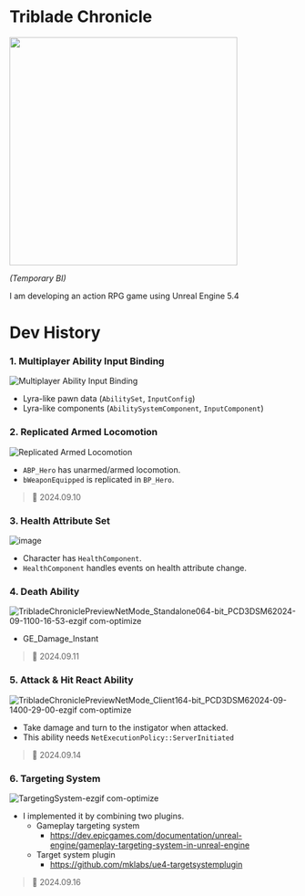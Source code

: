 # Triblade Chronicle
<img src="https://github.com/user-attachments/assets/4b70419e-9f91-4cfb-8267-a2415ccecdd2" height="400" />

*(Temporary BI)*

I am developing an action RPG game using Unreal Engine 5.4

# Dev History
### 1. Multiplayer Ability Input Binding
![Multiplayer Ability Input Binding](https://github.com/user-attachments/assets/0b55afa4-9dd7-48f3-9d16-9250940da970)

- Lyra-like pawn data (`AbilitySet`, `InputConfig`)
- Lyra-like components (`AbilitySystemComponent`, `InputComponent`)

### 2. Replicated Armed Locomotion
![Replicated Armed Locomotion](https://github.com/user-attachments/assets/1e51deeb-2ed1-4887-92b7-cea6be15bed5)

- `ABP_Hero` has unarmed/armed locomotion.
- `bWeaponEquipped` is replicated in `BP_Hero`.

>💾 2024.09.10

### 3. Health Attribute Set
![image](https://github.com/user-attachments/assets/fb4bb711-baed-4b15-991f-0cb689968c3b)

- Character has `HealthComponent`.
- `HealthComponent` handles events on health attribute change.

### 4. Death Ability
![TribladeChroniclePreviewNetMode_Standalone064-bit_PCD3DSM62024-09-1100-16-53-ezgif com-optimize](https://github.com/user-attachments/assets/6e8cc38d-664e-4026-9953-c3426cd0956f)

- GE_Damage_Instant

>💾 2024.09.11

### 5. Attack & Hit React Ability
![TribladeChroniclePreviewNetMode_Client164-bit_PCD3DSM62024-09-1400-29-00-ezgif com-optimize](https://github.com/user-attachments/assets/e2c3e7f6-ac96-435b-9b87-86d7f60bb67d)

- Take damage and turn to the instigator when attacked.
- This ability needs `NetExecutionPolicy::ServerInitiated`

>💾 2024.09.14

### 6. Targeting System
![TargetingSystem-ezgif com-optimize](https://github.com/user-attachments/assets/e54767b0-f323-4268-aca8-947eb4dfc509)

- I implemented it by combining two plugins.
  - Gameplay targeting system
    - https://dev.epicgames.com/documentation/unreal-engine/gameplay-targeting-system-in-unreal-engine
  - Target system plugin
    - https://github.com/mklabs/ue4-targetsystemplugin
   
>💾 2024.09.16
